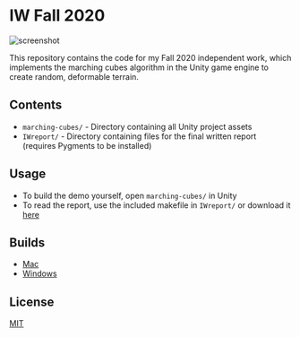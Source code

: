 # IW Fall 2020

![screenshot](screenshot.png)

This repository contains the code for my Fall 2020 independent work, which implements the marching cubes algorithm in the Unity game engine to create random, deformable terrain. 

## Contents

* `marching-cubes/` - Directory containing all Unity project assets
* `IWreport/` - Directory containing files for the final written report (requires Pygments to be installed)

## Usage

* To build the demo yourself, open `marching-cubes/` in Unity
* To read the report, use the included makefile in `IWreport/` or download it [here](https://github.com/thisstillwill/IW-Fall-2020/blob/master/IWreport/written_final_report.pdf)

## Builds

* [Mac](https://www.dropbox.com/s/ai83o34wdsceslf/Marching%20CubesOSX.zip?dl=0)
* [Windows](https://www.dropbox.com/s/f9ykpdbwvsnq9s7/MarchingCubesWindows.zip?dl=0)

## License

[MIT](https://choosealicense.com/licenses/mit/)
